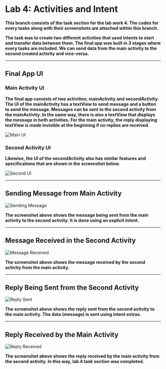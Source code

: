 # Lab 4: Activities and Intent

**This branch consists of the task section for the lab work 4. The codes for every tasks along with their screenshots are attached
within this branch.**

**The task was to create two different activities that used intents to start and transfer data between them. The final app was
built in 3 stages where every tasks are included. We can send data from the main activity to the second created activity and
vice-versa.**

---

## Final App UI

### Main Activity UI

**The final app consists of two activities; mainActivity and secondActivity. The UI of the mainActivity has a textView to send
message and a button to send the message. Messages can be sent to the second activity from the mainActivity. In the same way,
there is also a textView that displays the message in both activities. For the main activity, the reply displaying textView is
made invisible at the beginning if no replies are received.**

![Main UI](SS/MainUI.png)

### Second Activity UI

**Likewise, the UI of the secondActivity also has similar features and specifications that are shown in the screenshot below.**

![Second UI](SS/SecondUI.png)

---

## Sending Message from Main Activity

![Sending Message](SS/MainMessage.png)

**The screenshot above shows the message being sent from the main activity to the second activity. It is done using an explicit
intent.**

---

## Message Received in the Second Activity

![Message Received](SS/MessageReceived.png)

**The screenshot above shows the message received by the second activity from the main activity.**

---

## Reply Being Sent from the Second Activity

![Reply Sent](SS/ReplySent.png)

**The screenshot above shows the reply sent from the second activity to the main activity. The data (message) is sent using 
intent extras.**

---

## Reply Received by the Main Activity

![Reply Received](SS/ReplyReceived.png)

**The screenshot above shows the reply received by the main activity from the second activity. In this way, lab 4 task section
was completed.**
